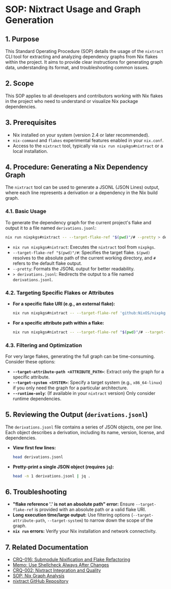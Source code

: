 # SOP: Nixtract Usage and Graph Generation

## 1. Purpose

This Standard Operating Procedure (SOP) details the usage of the `nixtract` CLI tool for extracting and analyzing dependency graphs from Nix flakes within the project. It aims to provide clear instructions for generating graph data, understanding its format, and troubleshooting common issues.

## 2. Scope

This SOP applies to all developers and contributors working with Nix flakes in the project who need to understand or visualize Nix package dependencies.

## 3. Prerequisites

*   Nix installed on your system (version 2.4 or later recommended).
*   `nix-command` and `flakes` experimental features enabled in your `nix.conf`.
*   Access to the `nixtract` tool, typically via `nix run nixpkgs#nixtract` or a local installation.

## 4. Procedure: Generating a Nix Dependency Graph

The `nixtract` tool can be used to generate a JSONL (JSON Lines) output, where each line represents a derivation or a dependency in the Nix build graph.

### 4.1. Basic Usage

To generate the dependency graph for the current project's flake and output it to a file named `derivations.jsonl`:

```bash
nix run nixpkgs#nixtract -- --target-flake-ref "$(pwd)"/# --pretty > derivations.jsonl
```

*   `nix run nixpkgs#nixtract`: Executes the `nixtract` tool from `nixpkgs`.
*   `--target-flake-ref "$(pwd)"/#`: Specifies the target flake. `$(pwd)` resolves to the absolute path of the current working directory, and `#` refers to the default flake output.
*   `--pretty`: Formats the JSONL output for better readability.
*   `> derivations.jsonl`: Redirects the output to a file named `derivations.jsonl`.

### 4.2. Targeting Specific Flakes or Attributes

*   **For a specific flake URI (e.g., an external flake):**
    ```bash
    nix run nixpkgs#nixtract -- --target-flake-ref 'github:NixOS/nixpkgs#hello' --pretty > nixpkgs_hello_derivations.jsonl
    ```
*   **For a specific attribute path within a flake:**
    ```bash
    nix run nixpkgs#nixtract -- --target-flake-ref "$(pwd)"/# --target-attribute-path 'packages.x86_64-linux.myPackage' --pretty > mypackage_derivations.jsonl
    ```

### 4.3. Filtering and Optimization

For very large flakes, generating the full graph can be time-consuming. Consider these options:

*   **`--target-attribute-path <ATTRIBUTE_PATH>`**: Extract only the graph for a specific attribute.
*   **`--target-system <SYSTEM>`**: Specify a target system (e.g., `x86_64-linux`) if you only need the graph for a particular architecture.
*   **`--runtime-only`**: (If available in your `nixtract` version) Only consider runtime dependencies.

## 5. Reviewing the Output (`derivations.jsonl`)

The `derivations.jsonl` file contains a series of JSON objects, one per line. Each object describes a derivation, including its name, version, license, and dependencies.

*   **View first few lines:**
    ```bash
    head derivations.jsonl
    ```
*   **Pretty-print a single JSON object (requires `jq`):**
    ```bash
    head -n 1 derivations.jsonl | jq .
    ```

## 6. Troubleshooting

*   **"flake reference '.' is not an absolute path" error:** Ensure `--target-flake-ref` is provided with an absolute path or a valid flake URI.
*   **Long execution time/large output:** Use filtering options (`--target-attribute-path`, `--target-system`) to narrow down the scope of the graph.
*   **`nix run` errors:** Verify your Nix installation and network connectivity.

## 7. Related Documentation

*   [CRQ-016: Submodule Nixification and Flake Refactoring](docs/crqs/CRQ_016_Submodule_Nixification.md)
*   [Memo: Use Shellcheck Always After Changes](docs/memos/Shellcheck_Always_After_Changes.md)
*   [CRQ-002: Nixtract Integration and Quality](docs/crqs/CRQ_002_Nixtract_Integration_and_Quality.md)
*   [SOP: Nix Graph Analysis](docs/sops/SOP_Nix_Graph_Analysis.md)
*   [nixtract GitHub Repository](https://github.com/tweag/nixtract)
